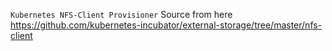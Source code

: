 `Kubernetes NFS-Client Provisioner`
Source from here 
https://github.com/kubernetes-incubator/external-storage/tree/master/nfs-client
